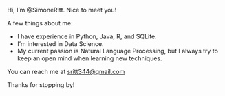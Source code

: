 Hi, I’m @SimoneRitt. Nice to meet you! 

A few things about me:
- I have experience in Python, Java, R, and SQLite.
- I’m interested in Data Science.
- My current passion is Natural Language Processing, but I always try to keep an open mind when learning new techniques.

You can reach me at sritt344@gmail.com

Thanks for stopping by!

<!---
SimoneRitt/SimoneRitt is a ✨ special ✨ repository because its `README.md` (this file) appears on your GitHub profile.
You can click the Preview link to take a look at your changes.
--->
